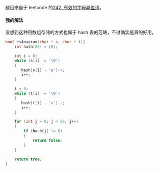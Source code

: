 题目来自于 leetcode 的[242. 有效的字母异位词](https://leetcode-cn.com/problems/valid-anagram/)。

#### 我的解法

没想到这种用数组存储的方式也属于 hash 表的范畴，不过确实是真的好用。

```c
bool isAnagram(char * s, char * t){
    int hash[26] = {0};

    int i = 0;
    while (s[i] != '\0')
    {
       hash[s[i] - 'a']++; 
       i++;
    }

    i = 0;
    while (t[i] != '\0')
    {
       hash[t[i] - 'a']--; 
       i++;
    }

    for (int j = 0; j < 26; j++)
    {
        if (hash[j] != 0)
        {
            return false;
        }
    }

    return true;
}
```

